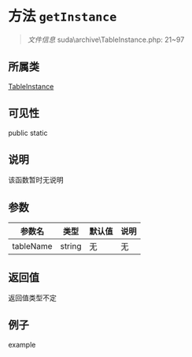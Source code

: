 # 方法 `getInstance`



> *文件信息* suda\archive\TableInstance.php: 21~97

## 所属类 

[TableInstance](../TableInstance.md)

## 可见性

 public static

## 说明

该函数暂时无说明


## 参数


| 参数名 | 类型 | 默认值 | 说明 |
|--------|-----|-------|-------|
| tableName |  string | 无 | 无 |



## 返回值

返回值类型不定


## 例子

example